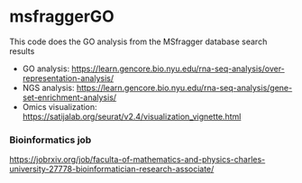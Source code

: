 # msfraggerGO
This code does the GO analysis from the MSfragger database search results

- GO analysis: https://learn.gencore.bio.nyu.edu/rna-seq-analysis/over-representation-analysis/
- NGS analysis: https://learn.gencore.bio.nyu.edu/rna-seq-analysis/gene-set-enrichment-analysis/
- Omics visualization: https://satijalab.org/seurat/v2.4/visualization_vignette.html

### Bioinformatics job
https://jobrxiv.org/job/faculta-of-mathematics-and-physics-charles-university-27778-bioinformatician-research-associate/

